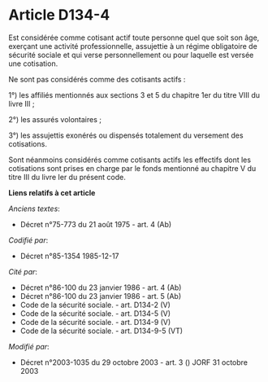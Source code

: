 # Article D134-4

Est considérée comme cotisant actif toute personne quel que soit son âge, exerçant une activité professionnelle, assujettie à
un régime obligatoire de sécurité sociale et qui verse personnellement ou pour laquelle est versée une cotisation. 

Ne sont pas considérés comme des cotisants actifs : 

1°) les affiliés mentionnés aux sections 3 et 5 du chapitre 1er du titre VIII du livre III ; 

2°) les assurés volontaires ; 

3°) les assujettis exonérés ou dispensés totalement du versement des cotisations. 

Sont néanmoins considérés comme cotisants actifs les effectifs dont les cotisations sont prises en charge par le fonds
mentionné au chapitre V du titre III du livre Ier du présent code.

**Liens relatifs à cet article**

_Anciens textes_:

  - Décret n°75-773 du 21 août 1975 - art. 4 (Ab)

_Codifié par_:

  - Décret n°85-1354 1985-12-17

_Cité par_:

  - Décret n°86-100 du 23 janvier 1986 - art. 4 (Ab)
  - Décret n°86-100 du 23 janvier 1986 - art. 5 (Ab)
  - Code de la sécurité sociale. - art. D134-2 (V)
  - Code de la sécurité sociale. - art. D134-5 (V)
  - Code de la sécurité sociale. - art. D134-9 (V)
  - Code de la sécurité sociale. - art. D134-9-5 (VT)

_Modifié par_:

  - Décret n°2003-1035 du 29 octobre 2003 - art. 3 () JORF 31 octobre 2003
